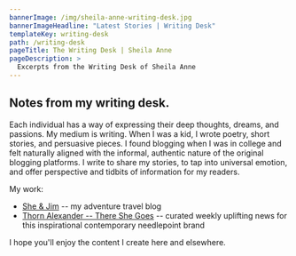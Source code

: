 ```yaml
---
bannerImage: /img/sheila-anne-writing-desk.jpg
bannerImageHeadline: "Latest Stories | Writing Desk"
templateKey: writing-desk
path: /writing-desk
pageTitle: The Writing Desk | Sheila Anne
pageDescription: >
  Excerpts from the Writing Desk of Sheila Anne
---
```


## Notes from my writing desk.

Each individual has a way of expressing their deep thoughts, dreams, and passions. My medium is writing. When I was a kid, I wrote poetry, short stories, and persuasive pieces. I found blogging when I was in college and felt naturally aligned with the informal, authentic nature of the original blogging platforms. I write to share my stories, to tap into universal emotion, and offer perspective and tidbits of information for my readers.

My work:

- [She & Jim](https://www.sheandjim.com/) -- my adventure travel blog
- [Thorn Alexander -- There She Goes](https://thornalexanderstyle.com/there-she-goes) -- curated weekly uplifting news for this inspirational contemporary needlepoint brand

I hope you'll enjoy the content I create here and elsewhere.
